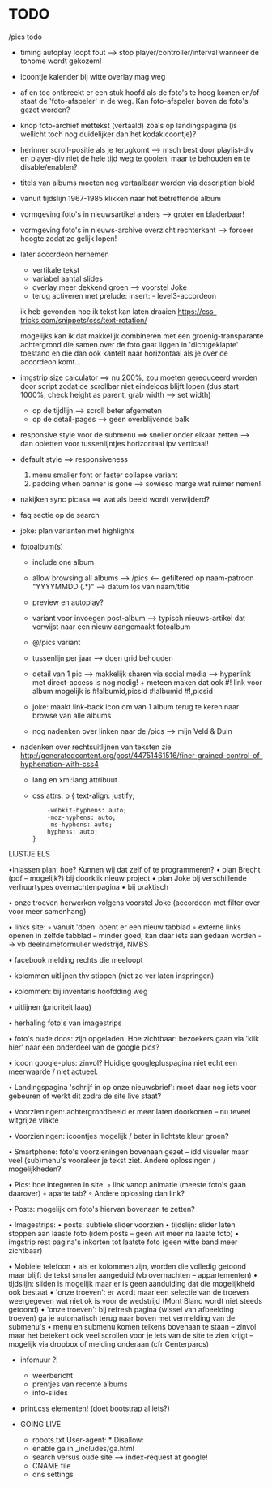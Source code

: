 TODO
====

/pics todo

- timing autoplay loopt fout --> stop player/controller/interval wanneer de tohome wordt gekozem!
- icoontje kalender bij witte overlay mag weg
- af en toe ontbreekt er een stuk hoofd als de foto's te hoog komen en/of staat de 'foto-afspeler' in de weg. Kan foto-afspeler boven de foto's gezet worden? 
- knop foto-archief mettekst (vertaald) zoals op landingspagina (is wellicht toch nog duidelijker dan het kodakicoontje)?
- herinner scroll-positie als je terugkomt --> msch best door playlist-div en player-div niet de hele tijd weg te gooien, maar te behouden en te disable/enablen?
- titels van albums moeten nog vertaalbaar worden via description blok!
- vanuit tijdslijn 1967-1985 klikken naar het betreffende album



- vormgeving foto's in nieuwsartikel anders -->  groter en bladerbaar!

- vormgeving foto's in nieuws-archive overzicht rechterkant --> forceer hoogte zodat ze gelijk lopen!

- later accordeon hernemen
    - vertikale tekst
    - variabel aantal slides
    - overlay meer dekkend groen --> voorstel Joke
    - terug activeren met prelude: 
        insert:
            - level3-accordeon
            
    ik heb gevonden hoe ik tekst kan laten draaien
    https://css-tricks.com/snippets/css/text-rotation/

    mogelijks kan ik dat makkelijk combineren met een groenig-transparante achtergrond die samen over de foto gaat liggen in 'dichtgeklapte'  toestand
    en die dan ook kantelt naar horizontaal als je over de accordeon komt...


    
- imgstrip size calculator ==> nu 200%, zou moeten gereduceerd worden door script zodat de scrollbar niet eindeloos blijft lopen (dus start 1000%, check height as parent, grab width --> set width)
  * op de tijdlijn --> scroll beter afgemeten
  * op de detail-pages --> geen overblijvende balk

- responsive style voor de submenu ==> sneller onder elkaar zetten --> dan opletten voor tussenlijntjes horizontaal ipv verticaal!

- default style ==> responsiveness
  1. menu smaller font or faster collapse variant
  2. padding when banner is gone --> sowieso marge wat ruimer nemen!
  
- nakijken sync picasa ==> wat als beeld wordt verwijderd?  

- faq sectie op de search

- joke: plan varianten met highlights

- fotoalbum(s)
  - include one album
  - allow browsing all albums --> /pics <-- gefiltered op naam-patroon "YYYYMMDD (.*)" --> datum los van naam/title
  - preview en autoplay?
  
  - variant voor invoegen post-album --> typisch nieuws-artikel dat verwijst naar een nieuw aangemaakt fotoalbum
  
  - @/pics variant
  - tussenlijn per jaar --> doen grid behouden
  
  - detail van 1 pic --> makkelijk sharen via social media --> hyperlink met direct-access is nog nodig!  + meteen maken dat ook #! link voor album mogelijk is #!albumid,picsid #!albumid #!,picsid
  
  - joke: maakt link-back icon om van 1 album terug te keren naar browse van alle albums
  
  - nog nadenken over linken naar de /pics --> mijn Veld & Duin
  

- nadenken over rechtsuitlijnen van teksten
  zie http://generatedcontent.org/post/44751461516/finer-grained-control-of-hyphenation-with-css4
  
  - lang en xml:lang attribuut
  - css attrs: 
        p {
            text-align: justify;

            -webkit-hyphens: auto;
            -moz-hyphens: auto;
            -ms-hyphens: auto;
            hyphens: auto;
        }




LIJSTJE ELS

•inlassen plan: hoe? Kunnen wij dat zelf of te programmeren?
    • plan Brecht (pdf – mogelijk?) bij doorklik nieuw project
    • plan Joke bij verschillende verhuurtypes overnachtenpagina
    • bij praktisch

• onze troeven herwerken volgens voorstel Joke (accordeon met filter over voor meer samenhang)

• links site:
    ◦ vanuit 'doen' opent er een nieuw tabblad
    ◦ externe links openen in zelfde tabblad – minder goed, kan daar iets aan gedaan worden  --> vb deelnameformulier wedstrijd, NMBS

• facebook melding rechts die meeloopt

• kolommen uitlijnen thv stippen (niet zo ver laten inspringen)

• kolommen: bij inventaris hoofdding weg

• uitlijnen (prioriteit laag)

• herhaling foto's van imagestrips

• foto's oude doos: zijn opgeladen. Hoe zichtbaar: bezoekers gaan via 'klik hier' naar een onderdeel van de google pics?

• icoon google-plus: zinvol? Huidige googlepluspagina niet echt een meerwaarde / niet actueel.

• Landingspagina 'schrijf in op onze nieuwsbrief': moet daar nog iets voor gebeuren of werkt dit zodra de site live staat?

• Voorzieningen: achtergrondbeeld er meer laten doorkomen – nu teveel witgrijze vlakte

• Voorzieningen: icoontjes mogelijk / beter in lichtste kleur groen?

• Smartphone: foto's voorzieningen bovenaan gezet – idd visueler maar veel (sub)menu's vooraleer je tekst ziet.  Andere oplossingen / mogelijkheden?

• Pics: hoe integreren in site:
    ◦ link vanop animatie (meeste foto's gaan daarover)
    ◦ aparte tab?
    ◦ Andere oplossing dan link?

• Posts: mogelijk om foto's hiervan bovenaan te zetten?

• Imagestrips:
    • posts: subtiele slider voorzien
    • tijdslijn: slider laten stoppen aan laaste foto (idem posts – geen wit meer na laaste foto)
    • imgstrip rest pagina's inkorten tot laatste foto (geen witte band meer zichtbaar)

• Mobiele telefoon
    • als er kolommen zijn, worden die volledig getoond maar blijft de tekst smaller aangeduid (vb overnachten – appartementen)
    • tijdslijn: sliden is mogelijk maar er is geen aanduiding dat die mogelijkheid ook bestaat
    • 'onze troeven': er wordt maar een selectie van de troeven weergegeven wat niet ok is voor de wedstrijd (Mont Blanc wordt niet steeds getoond)
    • 'onze troeven': bij refresh pagina (wissel van afbeelding troeven) ga je automatisch terug naar boven met vermelding van de submenu's
    • menu en submenu komen telkens bovenaan te staan – zinvol maar het betekent ook veel scrollen voor je iets van de site te zien krijgt – mogelijk via dropbox of melding onderaan (cfr Centerparcs)


- infomuur ?!
  - weerbericht
  - prentjes van recente albums
  - info-slides



- print.css elementen! (doet bootstrap al iets?)
  
- GOING LIVE 
  - robots.txt
        User-agent: *
        Disallow:
  - enable ga in _includes/ga.html
  - search versus oude site --> index-request at google!
  - CNAME file
  - dns settings